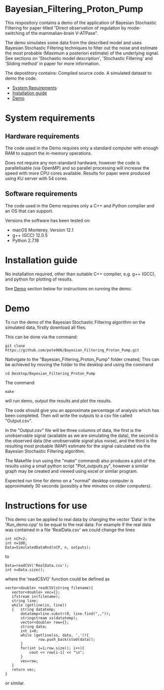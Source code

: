 # Bayesian_Filtering_Proton_Pump
This respository contains a demo of the application of Bayesian Stochastic Filtering for paper titled "Direct observation of regulation by mode-switching of the mammalian-brain V-ATPase".

The demo simulates some data from the described model and uses Bayesian Stochastic Filtering techniques to filter out the noise and estimate the most probable (Maximum a posteriori estimate) of the underlying signal. See sections on 'Stochastic model description', 'Stochastic Filtering' and 'Sliding method' in paper for more information.

The depostitory contains:
 Compiled source code.
 A simulated dataset to demo the code.

- [System Requirements](#system-requirements)
- [Installation guide](#installation_guide)
- [Demo](#demo)

# System requirements
  
 ## Hardware requirements
  The code used in the Demo requires only a standard computer with enough RAM to support the in-memory operations.

  Does not require any non-standard hardware, however the code is parallelisable (via OpenMP) and so parallel processing will increase the speed with more CPU cores available. Results for paper were produced using KU server with 54 cores.
 
 ## Software requirements
  The code used in the Demo requires only a C++ and Python complier and an OS that can support. 
  
  Versions the software has been tested on:
  
  + macOS Monterey, Version 12.1
  + g++ (GCC) 12.0.5
  + Python 2.7.18

# Installation guide

  No installation required, other than suitable C++ complier, e.g. g++ (GCC), and python for plotting of results.
  
  See [Demo](#demo) section below for instructions on running the demo.

# Demo

  To run the demo of the Bayesian Stochastic Filtering algorithm on the simulated data, firstly download all files. 
  
  This can be done via the command:
  ```
  git clone https://github.com/pete906/Bayesian_Filtering_Proton_Pump.git
  ```
  Nativigate to the "Bayesian_Filtering_Proton_Pump" folder created; This can be achieved by moving the folder to the desktop and using the command 
  ```
  cd Desktop/Bayesian_Filtering_Proton_Pump
  ```
  The command 
  ```
  make
  ```
  will run demo, output the results and plot the results.
  

  The code should give you an approximate percentage of analysis which has been completed. Then will write the outputs to a csv file called "Output.csv".
  
  In the "Output.csv" file will be three columns of data, the first is the unobservable signal (available as we are simulating the data), the second is the observed data (the unobservable signal plus noise), and the third is the resulting most probable (MAP) estimate for the signal calculated via the Bayesian Stochastic Filtering algorithm. 
 
  The Makefile (run using the "make" command) also produces a plot of the results using a small python script "Plot_outputs.py", however a similar graph may be created and viewed using excel or similar program.

  Expected run time for demo on a "normal" desktop computer is approximately 30 seconds (possibly a few minutes on older computers).
  
  # Instructions for use
  
  This demo can be applied to real data by changing the vector 'Data' in the 'Run_demo.cpp' to be equal to the real data. For example if the real data was contained in a file 'RealData.csv' we could change the lines 
 ```
 int nCP=2;
 int n=100;
 Data=SimulatedDataRnd(nCP, n, outputs);
 ```
 to 
 ```
 Data=readCSV('RealData.csv');
 int n=Data.size();
 ```
 where the 'readCSV()' function could be defined as 
 ```
 vector<double> readCSV(string filename){
    vector<double> vec={};
    ifstream in(filename);
    string line;
    while (getline(in, line))                   
    {   string datatemp;
        datatemp=line.substr(0, line.find(",,"));
        stringstream ss(datatemp);
        vector<double> row={};
        string data;
        int i=0;
        while (getline(ss, data, ',')){       
                row.push_back(stod(data));      
        }
        for(int i=1;row.size(); i++){
            cout << row[i-1] << "\n";
        }
        vec=row;
    }
    return vec;
}
 ```
 or similar.
  
